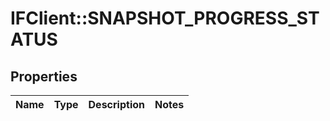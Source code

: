 # IFClient::SNAPSHOT_PROGRESS_STATUS

## Properties
Name | Type | Description | Notes
------------ | ------------- | ------------- | -------------


